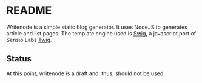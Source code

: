 # README #

Writenode is a simple static blog generator.
It uses NodeJS to generates article and list pages.
The template engine used is [Swig](https://github.com/paularmstrong/swig), a javascript port of Sensio Labs [Twig](http://twig.sensiolabs.org/).

## Status ##

At this point, writenode is a draft and, thus, should not be used. 
